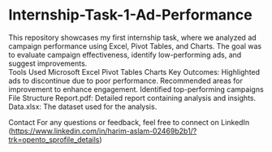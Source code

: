# Internship-Task-1-Ad-Performance
This repository showcases my first internship task, where we analyzed ad campaign performance using Excel, Pivot Tables, and Charts. The goal was to evaluate campaign effectiveness, identify low-performing ads, and suggest improvements.   
  Tools Used
Microsoft Excel
Pivot Tables
Charts
   Key Outcomes:
Highlighted ads to discontinue due to poor performance.
Recommended areas for improvement to enhance engagement.
Identified top-performing campaigns 
   File Structure
Report.pdf: Detailed report containing analysis and insights.
Data.xlsx: The dataset used for the analysis.

  Contact
For any questions or feedback, feel free to connect on LinkedIn (https://www.linkedin.com/in/harim-aslam-02469b2b1/?trk=opento_sprofile_details)


